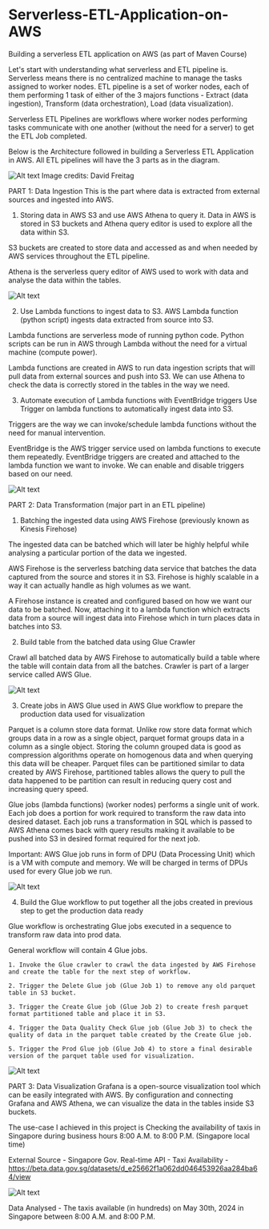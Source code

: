 # Serverless-ETL-Application-on-AWS
Building a serverless ETL application on AWS (as part of Maven Course)

Let's start with understanding what serverless and ETL pipeline is. Serverless means there is no centralized machine to manage the tasks assigned to worker nodes. ETL pipeline is a set of worker nodes, each of them performing 1 task of either of the 3 majors functions - Extract (data ingestion), Transform (data orchestration), Load (data visualization).

Serverless ETL Pipelines are workflows where worker nodes performing tasks communicate with one another (without the need for a server) to get the ETL Job completed.

Below is the Architecture followed in building a Serverless ETL Application in AWS. All ETL pipelines will have the 3 parts as in the diagram.

![Alt text](first_de_project_architecture.png)
Image credits: David Freitag

PART 1: Data Ingestion
This is the part where data is extracted from external sources and ingested into AWS.
1. Storing data in AWS S3 and use AWS Athena to query it.
Data in AWS is stored in S3 buckets and Athena query editor is used to explore all the data within S3.

S3 buckets are created to store data and accessed as and when needed by AWS services throughout the ETL pipeline.

Athena is the serverless query editor of AWS used to work with data and analyse the data within the tables.

![Alt text](AWS_S3.png)

2. Use Lambda functions to ingest data to S3.
AWS Lambda function (python script) ingests data extracted from source into S3.

Lambda functions are serverless mode of running python code. Python scripts can be run in AWS through Lambda without the need for a virtual machine (compute power).

Lambda functions are created in AWS to run data ingestion scripts that will pull data from external sources and push into S3. We can use Athena to check the data is correctly stored in the tables in the way we need.

3. Automate execution of Lambda functions with EventBridge triggers
Use Trigger on lambda functions to automatically ingest data into S3.

Triggers are the way we can invoke/schedule lambda functions without the need for manual intervention.

EventBridge is the AWS trigger service used on lambda functions to execute them repeatedly. EventBridge triggers are created and attached to the lambda function we want to invoke. We can enable and disable triggers based on our need.

![Alt text](AWS_Lambda_EventBridge.png)


PART 2: Data Transformation (major part in an ETL pipeline)
1. Batching the ingested data using AWS Firehose (previously known as Kinesis Firehose)
   
The ingested data can be batched which will later be highly helpful while analysing a particular portion of the data we ingested.

AWS Firehose is the serverless batching data service that batches the data captured from the source and stores it in S3. Firehose is highly scalable in a way it can actually handle as high volumes as we want.

A Firehose instance is created and configured based on how we want our data to be batched. Now, attaching it to a lambda function which extracts data from a source will ingest data into Firehose which in turn places data in batches into S3.

2. Build table from the batched data using Glue Crawler
   
Crawl all batched data by AWS Firehose to automatically build a table where the table will contain data from all the batches. Crawler is part of a larger service called AWS Glue.

![Alt text](AWS_GlueCrawler.png)

3. Create jobs in AWS Glue used in AWS Glue workflow to prepare the production data used for visualization
   
Parquet is a column store data format. Unlike row store data format which groups data in a row as a single object, parquet format groups data in a column as a single object. Storing the column grouped data is good as compression algorithms operate on homogenous data and when querying this data will be cheaper. Parquet files can be partitioned similar to data created by AWS Firehose, partitioned tables allows the query to pull the data happened to be partition can result in reducing query cost and increasing query speed.

Glue jobs (lambda functions) (worker nodes) performs a single unit of work. Each job does a portion for work required to transform the raw data into desired dataset. Each job runs a transformation in SQL which is passed to AWS Athena comes back with query results making it available to be pushed into S3 in desired format required for the next job.

Important: AWS Glue job runs in form of DPU (Data Processing Unit) which is a VM with compute and memory. We will be charged in terms of DPUs used for every Glue job we run.

![Alt text](AWS_GlueJobs.png)

4. Build the Glue workflow to put together all the jobs created in previous step to get the production data ready

Glue workflow is orchestrating Glue jobs executed in a sequence to transform raw data into prod data.

General workflow will contain 4 Glue jobs.

    1. Invoke the Glue crawler to crawl the data ingested by AWS Firehose and create the table for the next step of workflow.
    
    2. Trigger the Delete Glue job (Glue Job 1) to remove any old parquet table in S3 bucket.
    
    3. Trigger the Create Glue job (Glue Job 2) to create fresh parquet format partitioned table and place it in S3.
    
    4. Trigger the Data Quality Check Glue job (Glue Job 3) to check the quality of data in the parquet table created by the Create Glue job.
    
    5. Trigger the Prod Glue job (Glue Job 4) to store a final desirable version of the parquet table used for visualization.

![Alt text](AWS_GlueWorkflow.png)


PART 3: Data Visualization
Grafana is a open-source visualization tool which can be easily integrated with AWS. By configuration and connecting Grafana and AWS Athena, we can visualize the data in the tables inside S3 buckets.

The use-case I achieved in this project is Checking the availability of taxis in Singapore during business hours 8:00 A.M. to 8:00 P.M. (Singapore local time)

External Source - Singapore Gov. Real-time API - Taxi Availability - https://beta.data.gov.sg/datasets/d_e25662f1a062dd046453926aa284ba64/view

![Alt text](TaxiAvailabilityDataVisualization.png)

Data Analysed - The taxis available (in hundreds) on May 30th, 2024 in Singapore between 8:00 A.M. and 8:00 P.M. 
